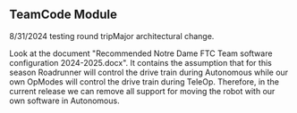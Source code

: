 ## TeamCode Module

8/31/2024 testing round tripMajor architectural change.

Look at the document "Recommended Notre Dame FTC Team software configuration 2024-2025.docx".
It contains the assumption that for this season Roadrunner will control the drive train during
Autonomous while our own OpModes will control the drive train during TeleOp. Therefore, in
the current release we can remove all support for moving the robot with our own software in
Autonomous.